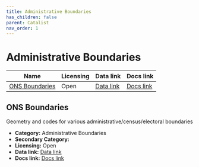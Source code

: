 ```yaml
---
title: Administrative Boundaries
has_children: false
parent: Catalist
nav_order: 1
---
```


# Administrative Boundaries

| Name                              | Licensing | Data link                                                                                                                                 | Docs link                                                                                                                                                 |
| --------------------------------- | --------- | ----------------------------------------------------------------------------------------------------------------------------------------- | --------------------------------------------------------------------------------------------------------------------------------------------------------- |
| [ONS Boundaries](#ons-boundaries) | Open      | [Data link](https://geoportal.statistics.gov.uk/search?collection=dataset&q=BDY_ADM&sort=Date%20Created%7Ccreated%7Cdesc&tags=Boundaries) | [Docs link](https://webarchive.nationalarchives.gov.uk/ukgwa/20160106185615/http://www.ons.gov.uk/ons/guide-method/geography/beginner-s-guide/index.html) |

## ONS Boundaries

Geometry and codes for various administrative/census/electoral boundaries

- **Category:** Administrative Boundaries
- **Secondary Category:** 
- **Licensing:** Open
- **Data link:** [Data link](https://geoportal.statistics.gov.uk/search?collection=dataset&q=BDY_ADM&sort=Date%20Created%7Ccreated%7Cdesc&tags=Boundaries)
- **Docs link:** [Docs link](https://webarchive.nationalarchives.gov.uk/ukgwa/20160106185615/http://www.ons.gov.uk/ons/guide-method/geography/beginner-s-guide/index.html)
